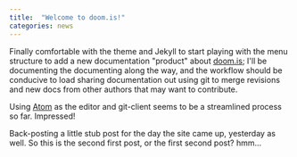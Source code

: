 ```yaml
---
title:  "Welcome to doom.is!"
categories: news
---
```



Finally comfortable with the theme and Jekyll to start playing with the menu structure to add a new documentation "product" about [doom.is](/); I'll be documenting the documenting along the way, and the workflow should be conducive to load sharing documentation out using git to merge revisions and new docs from other authors that may want to contribute.

Using [Atom](https://atom.io) as the editor and git-client seems to be a streamlined process so far.  Impressed!

Back-posting a little stub post for the day the site came up, yesterday as well.  So this is the second first post, or the first second post? hmm...
